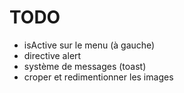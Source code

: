 # TODO

- isActive sur le menu (à gauche)
- directive alert
- système de messages (toast)
- croper et redimentionner les images
